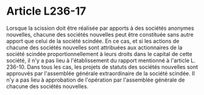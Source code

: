 # Article L236-17

Lorsque la scission doit être réalisée par apports à des sociétés anonymes nouvelles, chacune des sociétés nouvelles peut être constituée sans autre apport que celui de la société scindée.   En ce cas, et si les actions de chacune des sociétés nouvelles sont attribuées aux actionnaires de la société scindée proportionnellement à leurs droits dans le capital de cette société, il n'y a pas lieu à l'établissement du rapport mentionné à l'article L. 236-10.   Dans tous les cas, les projets de statuts des sociétés nouvelles sont approuvés par l'assemblée générale extraordinaire de la société scindée. Il n'y a pas lieu à approbation de l'opération par l'assemblée générale de chacune des sociétés nouvelles.